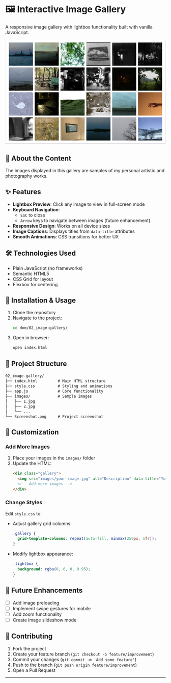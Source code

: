 # 🖼 Interactive Image Gallery

A responsive image gallery with lightbox functionality built with vanilla JavaScript.

![Image Gallery Screenshot](Screenshot.png)

## 🎨 About the Content  
The images displayed in this gallery are samples of my personal artistic and photography works.
 





## ✨ Features

- **Lightbox Preview**: Click any image to view in full-screen mode
- **Keyboard Navigation**: 
  - `ESC` to close
  - `Arrow` keys to navigate between images (future enhancement)
- **Responsive Design**: Works on all device sizes
- **Image Captions**: Displays titles from `data-title` attributes
- **Smooth Animations**: CSS transitions for better UX

## 🛠 Technologies Used

- Plain JavaScript (no frameworks)
- Semantic HTML5
- CSS Grid for layout
- Flexbox for centering

## 🚀 Installation & Usage

1. Clone the repository
2. Navigate to the project:
   ```bash
   cd dom/02_image-gallery/
   ```
3. Open in browser:
   ```bash
   open index.html
   ```

## 📂 Project Structure

```
02_image-gallery/
├── index.html         # Main HTML structure
├── style.css          # Styling and animations
├── app.js             # Core functionality
├── images/            # Sample images
│   ├── 1.jpg
│   ├── 2.jpg
│   └── ...
└── Screenshot.png     # Project screenshot
```

## 🔧 Customization

### Add More Images
1. Place your images in the `images/` folder
2. Update the HTML:
   ```html
   <div class="gallery">
     <img src="images/your-image.jpg" alt="Description" data-title="Your Title">
     <!-- Add more images -->
   </div>
   ```

### Change Styles
Edit `style.css` to:
- Adjust gallery grid columns:
  ```css
  .gallery {
    grid-template-columns: repeat(auto-fill, minmax(250px, 1fr));
  }
  ```
- Modify lightbox appearance:
  ```css
  .lightbox {
    background: rgba(0, 0, 0, 0.95);
  }
  ```

## 🌟 Future Enhancements

- [ ] Add image preloading
- [ ] Implement swipe gestures for mobile
- [ ] Add zoom functionality
- [ ] Create image slideshow mode

## 🤝 Contributing

1. Fork the project
2. Create your feature branch (`git checkout -b feature/improvement`)
3. Commit your changes (`git commit -m 'Add some feature'`)
4. Push to the branch (`git push origin feature/improvement`)
5. Open a Pull Request

---

